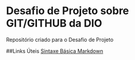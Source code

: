 # Desafio de Projeto sobre GIT/GITHUB da DIO
Repositório criado para o Desafio de Projeto

##Links Úteis
[Sintaxe Básica Markdown](https://www.kalangos.net)
